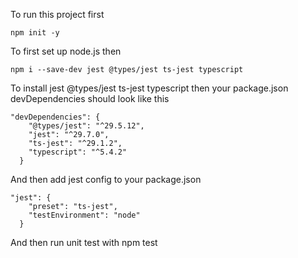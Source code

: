 To run this project first 
```
npm init -y
```
To first set up node.js then
```
npm i --save-dev jest @types/jest ts-jest typescript
```
To install jest @types/jest ts-jest typescript then your package.json devDependencies should look like this
```
"devDependencies": {
    "@types/jest": "^29.5.12",
    "jest": "^29.7.0",
    "ts-jest": "^29.1.2",
    "typescript": "^5.4.2"
  }
```
And then add jest config to your package.json
```
"jest": {
    "preset": "ts-jest",
    "testEnvironment": "node"
  }
```
And then run unit test with npm test
